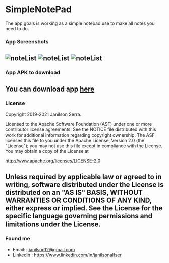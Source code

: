 # SimpleNotePad
The app goals is working as a simple notepad use to make all notes you need to do.
### App Screenshots
![noteList](./screenshots/notelist.jpeg)
![noteList](./screenshots/typeview.jpeg)
![noteList](./screenshots/roundicon.jpeg)
---
### App APK to download

You can download app [here](./exemple/app-debug.apk)
---
### License

Copyright 2019-2021 Janilson Serra.

Licensed to the Apache Software Foundation (ASF) under one or more contributor
license agreements.  See the NOTICE file distributed with this work for
additional information regarding copyright ownership.  The ASF licenses this
file to you under the Apache License, Version 2.0 (the "License"); you may not
use this file except in compliance with the License.  You may obtain a copy of
the License at

http://www.apache.org/licenses/LICENSE-2.0

Unless required by applicable law or agreed to in writing, software
distributed under the License is distributed on an "AS IS" BASIS, WITHOUT
WARRANTIES OR CONDITIONS OF ANY KIND, either express or implied.  See the
License for the specific language governing permissions and limitations under
the License.
---
### Found me

- Email: j.janilson12@gmail.com
- Linkedin : https://www.linkedin.com/in/janilsonalfser
 